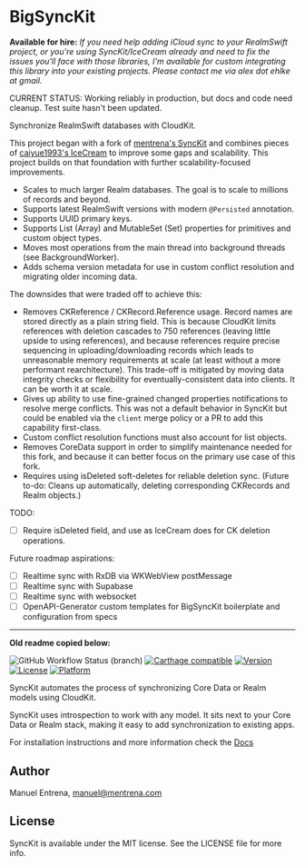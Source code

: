# BigSyncKit
**Available for hire:** *If you need help adding iCloud sync to your RealmSwift project, or you're using SyncKit/IceCream already and need to fix the issues you'll face with those libraries, I'm available for custom integrating this library into your existing projects. Please contact me via alex dot ehlke at gmail.*

CURRENT STATUS: Working reliably in production, but docs and code need cleanup. Test suite hasn't been updated.

Synchronize RealmSwift databases with CloudKit.

This project began with a fork of [mentrena's SyncKit](https://mentrena.github.io/SyncKit) and combines pieces of [caiyue1993's IceCream](https://github.com/caiyue1993/IceCream) to improve some gaps and scalability. This project builds on that foundation with further scalability-focused improvements.

- Scales to much larger Realm databases. The goal is to scale to millions of records and beyond.
- Supports latest RealmSwift versions with modern `@Persisted` annotation.
- Supports UUID primary keys.
- Supports List (Array) and MutableSet (Set) properties for primitives and custom object types.
- Moves most operations from the main thread into background threads (see BackgroundWorker).
- Adds schema version metadata for use in custom conflict resolution and migrating older incoming data.

The downsides that were traded off to achieve this:
- Removes CKReference / CKRecord.Reference usage. Record names are stored directly as a plain string field. This is because CloudKit limits references with deletion cascades to 750 references (leaving little upside to using references), and because references require precise sequencing in uploading/downloading records which leads to unreasonable memory requirements at scale (at least without a more performant rearchitecture). This trade-off is mitigated by moving data integrity checks or flexibility for eventually-consistent data into clients. It can be worth it at scale.
- Gives up ability to use fine-grained changed properties notifications to resolve merge conflicts. This was not a default behavior in SyncKit but could be enabled via the `client` merge policy or a PR to add this capability first-class.
- Custom conflict resolution functions must also account for list objects.
- Removes CoreData support in order to simplify maintenance needed for this fork, and because it can better focus on the primary use case of this fork.
- Requires using isDeleted soft-deletes for reliable deletion sync. (Future to-do: Cleans up automatically, deleting corresponding CKRecords and Realm objects.)

TODO:
- [ ] Require isDeleted field, and use as IceCream does for CK deletion operations.

Future roadmap aspirations:
- [ ] Realtime sync with RxDB via WKWebView postMessage
- [ ] Realtime sync with Supabase
- [ ] Realtime sync with websocket
- [ ] OpenAPI-Generator custom templates for BigSyncKit boilerplate and configuration from specs

-------------
**Old readme copied below:**

![GitHub Workflow Status (branch)](https://img.shields.io/github/workflow/status/mentrena/synckit/Test/master)
[![Carthage compatible](https://img.shields.io/badge/Carthage-compatible-4BC51D.svg?style=flat)](https://github.com/Carthage/Carthage)
[![Version](https://img.shields.io/cocoapods/v/SyncKit.svg?style=flat)](http://cocoapods.org/pods/SyncKit)
[![License](https://img.shields.io/cocoapods/l/SyncKit.svg?style=flat)](http://cocoapods.org/pods/SyncKit)
[![Platform](https://img.shields.io/cocoapods/p/SyncKit.svg?style=flat)](http://cocoapods.org/pods/SyncKit)

SyncKit automates the process of synchronizing Core Data or Realm models using CloudKit.

SyncKit uses introspection to work with any model. It sits next to your Core Data or Realm stack, making it easy to add synchronization to existing apps.

For installation instructions and more information check the [Docs](https://mentrena.github.io/SyncKit)

## Author

Manuel Entrena, manuel@mentrena.com

## License

SyncKit is available under the MIT license. See the LICENSE file for more info.
